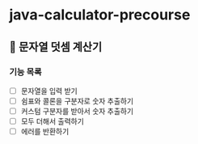 # java-calculator-precourse

## 🧮 문자열 덧셈 계산기

### 기능 목록

- [ ] 문자열을 입력 받기
- [ ] 쉼표와 콜론을 구분자로 숫자 추출하기
- [ ] 커스텀 구분자를 받아서 숫자 추출하기
- [ ] 모두 더해서 출력하기
- [ ] 에러를 반환하기